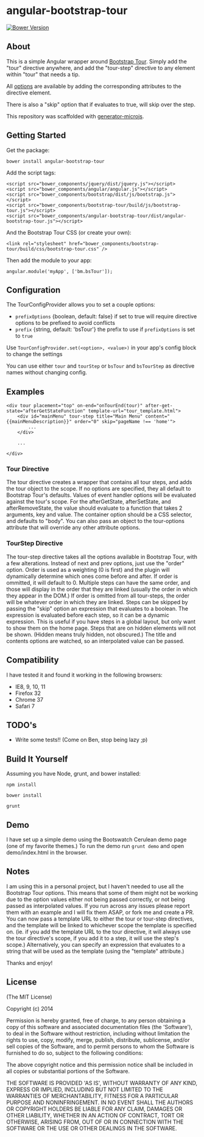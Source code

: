 # angular-bootstrap-tour
[![Bower Version][bower-image]][bower-url]

## About

This is a simple Angular wrapper around [Bootstrap Tour](http://www.bootstraptour.com).
Simply add the "tour" directive anywhere, and add the "tour-step" directive to any element within "tour" that needs a tip.

All [options](http://bootstraptour.com/api/) are available by adding the corresponding attributes to the directive element.

There is also a "skip" option that if evaluates to true, will skip over the step.

This repository was scaffolded with [generator-microjs](https://github.com/daniellmb/generator-microjs).

## Getting Started
Get the package:

    bower install angular-bootstrap-tour

Add the script tags:

    <script src="bower_components/jquery/dist/jquery.js"></script>
    <script src="bower_components/angular/angular.js"></script>
    <script src="bower_components/bootstrap/dist/js/bootstrap.js"></script>
    <script src="bower_components/bootstrap-tour/build/js/bootstrap-tour.js"></script>
    <script src="bower_components/angular-bootstrap-tour/dist/angular-bootstrap-tour.js"></script>

And the Bootstrap Tour CSS (or create your own):

    <link rel="stylesheet" href="bower_components/bootstrap-tour/build/css/bootstrap-tour.css" />

Then add the module to your app:

    angular.module('myApp', ['bm.bsTour']);
    
## Configuration
    
The TourConfigProvider allows you to set a couple options:
- `prefixOptions` {boolean, default: false} if set to true will require directive options to be prefixed to avoid conflicts
- `prefix` {string, default: 'bsTour'} the prefix to use if `prefixOptions` is set to `true`

Use `TourConfigProvider.set(<option>, <value>)` in your app's config block to change the settings

You can use either `tour` and `tourStep` or `bsTour` and `bsTourStep` as directive names without changing config.

## Examples

    <div tour placement="top" on-end="onTourEnd(tour)" after-get-state="afterGetStateFunction" template-url="tour_template.html">
        <div id="mainMenu" tour-step title="Main Menu" content="{{mainMenuDescription}}" order="0" skip="pageName !== 'home'">
            ...
        </div>

        ...

    </div>


### Tour Directive

The tour directive creates a wrapper that contains all tour steps, and adds the tour object to the scope. If no options are specified, they all default to Bootstrap Tour's defaults.
Values of event handler options will be evaluated against the tour's scope. For the afterGetState, afterSetState, and afterRemoveState, the value should
evaluate to a function that takes 2 arguments, key and value. The container option should be a CSS selector, and defaults to "body".
You can also pass an object to the tour-options attribute that will override any other attribute options.

### TourStep Directive

The tour-step directive takes all the options available in Bootstrap Tour, with a few alterations. Instead of next and prev options, just use the "order" option.
Order is used as a weighting (0 is first) and the plugin will dynamically determine which ones come before and after. If order is ommitted, it will default to 0.
Multiple steps can have the same order, and those will display in the order that they are linked (usually the order in which they appear in the DOM.)
If order is omitted from all tour-steps, the order will be whatever order in which they are linked. Steps can be skipped by passing the "skip" option an expression that evaluates to a boolean.
The expression is evaluated before each step, so it can be a dynamic expression. This is useful if you have steps in a global layout, but only want to show them on the home page.
Steps that are on hidden elements will not be shown. (Hidden means truly hidden, not obscured.)
The title and contents options are watched, so an interpolated value can be passed.

## Compatibility

I have tested it and found it working in the following browsers:

- IE8, 9, 10, 11
- Firefox 32
- Chrome 37
- Safari 7


## TODO's

- Write some tests!! (Come on Ben, stop being lazy ;p)

## Build It Yourself

Assuming you have Node, grunt, and bower installed:

    npm install

    bower install

    grunt
    
## Demo
    
I have set up a simple demo using the Bootswatch Cerulean demo page (one of my favorite themes.) To run the demo run `grunt demo` and open demo/index.html in the browser.


## Notes

I am using this in a personal project, but I haven't needed to use all the Bootstrap Tour options. This means that some of them might not be working
due to the option values either not being passed correctly, or not being passed as interpolated values.
If you run across any issues please report them with an example and I will fix them ASAP, or fork me and create a PR.
You can now pass a template URL to either the tour or tour-step directives, and the template will be linked to whichever scope the template is specified on.
(ie. if you add the template URL to the tour directive, it will always use the tour directive's scope, if you add it to a step, it will use the step's scope.)
Alternatively, you can specify an expression that evaluates to a string that will be used as the template (using the "template" attribute.)

Thanks and enjoy!

## License

(The MIT License)

Copyright (c) 2014  

Permission is hereby granted, free of charge, to any person obtaining
a copy of this software and associated documentation files (the
'Software'), to deal in the Software without restriction, including
without limitation the rights to use, copy, modify, merge, publish,
distribute, sublicense, and/or sell copies of the Software, and to
permit persons to whom the Software is furnished to do so, subject to
the following conditions:

The above copyright notice and this permission notice shall be
included in all copies or substantial portions of the Software.

THE SOFTWARE IS PROVIDED 'AS IS', WITHOUT WARRANTY OF ANY KIND,
EXPRESS OR IMPLIED, INCLUDING BUT NOT LIMITED TO THE WARRANTIES OF
MERCHANTABILITY, FITNESS FOR A PARTICULAR PURPOSE AND NONINFRINGEMENT.
IN NO EVENT SHALL THE AUTHORS OR COPYRIGHT HOLDERS BE LIABLE FOR ANY
CLAIM, DAMAGES OR OTHER LIABILITY, WHETHER IN AN ACTION OF CONTRACT,
TORT OR OTHERWISE, ARISING FROM, OUT OF OR IN CONNECTION WITH THE
SOFTWARE OR THE USE OR OTHER DEALINGS IN THE SOFTWARE.



[build-url]: https://travis-ci.org/benmarch/angular-bootstrap-tour
[build-image]: http://img.shields.io/travis/benmarch/angular-bootstrap-tour.png

[gpa-url]: https://codeclimate.com/github/benmarch/angular-bootstrap-tour
[gpa-image]: https://codeclimate.com/github/benmarch/angular-bootstrap-tour.png

[coverage-url]: https://codeclimate.com/github/benmarch/angular-bootstrap-tour/code?sort=covered_percent&sort_direction=desc
[coverage-image]: https://codeclimate.com/github/benmarch/angular-bootstrap-tour/coverage.png

[depstat-url]: https://david-dm.org/benmarch/angular-bootstrap-tour
[depstat-image]: https://david-dm.org/benmarch/angular-bootstrap-tour.png?theme=shields.io

[issues-url]: https://github.com/benmarch/angular-bootstrap-tour/issues
[issues-image]: http://img.shields.io/github/issues/benmarch/angular-bootstrap-tour.png

[bower-url]: http://bower.io/search/?q=angular-bootstrap-tour
[bower-image]: https://badge.fury.io/bo/angular-bootstrap-tour.png

[downloads-url]: https://www.npmjs.org/package/angular-bootstrap-tour
[downloads-image]: http://img.shields.io/npm/dm/angular-bootstrap-tour.png

[npm-url]: https://www.npmjs.org/package/angular-bootstrap-tour
[npm-image]: https://badge.fury.io/js/angular-bootstrap-tour.png

[irc-url]: http://webchat.freenode.net/?channels=angular-bootstrap-tour
[irc-image]: http://img.shields.io/badge/irc-%23angular-bootstrap-tour-brightgreen.png

[gitter-url]: https://gitter.im/benmarch/angular-bootstrap-tour
[gitter-image]: http://img.shields.io/badge/gitter-benmarch/angular-bootstrap-tour-brightgreen.png

[tip-url]: https://www.gittip.com/benmarch
[tip-image]: http://img.shields.io/gittip/benmarch.png
